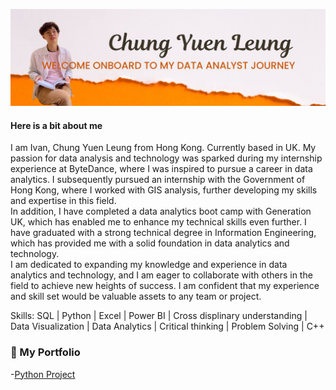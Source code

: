 

![ ](https://github.com/chungyuenleung/chungyuenleung/blob/main/Untitled%20(1300%20%C3%97%20700%20px)%20(1300%20%C3%97%20400%20px).jpg)

#### Here is a bit about me

I am Ivan, Chung Yuen Leung from Hong Kong. Currently based in UK. My passion for data analysis and technology was sparked during my internship experience at ByteDance, where I was inspired to pursue a career in data analytics. I subsequently pursued an internship with the Government of Hong Kong, where I worked with GIS analysis, further developing my skills and expertise in this field.<br>
In addition, I have completed a data analytics boot camp with Generation UK, which has enabled me to enhance my technical skills even further. I have graduated with a strong technical degree in Information Engineering, which has provided me with a solid foundation in data analytics and technology.<br>
I am dedicated to expanding my knowledge and experience in data analytics and technology, and I am eager to collaborate with others in the field to achieve new heights of success. I am confident that my experience and skill set would be valuable assets to any team or project.

Skills: SQL | Python | Excel | Power BI | Cross displinary understanding | Data Visualization | Data Analytics | Critical thinking | Problem Solving | C++ 

### :open_file_folder: My Portfolio
-[Python Project](https://github.com/chungyuenleung/Pythonproject/)



